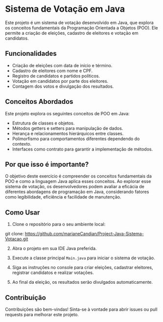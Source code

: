 # Sistema de Votação em Java

Este projeto é um sistema de votação desenvolvido em Java, que explora os conceitos fundamentais da Programação Orientada a Objetos (POO). Ele permite a criação de eleições, cadastro de eleitores e votação em candidatos.

## Funcionalidades

- Criação de eleições com data de início e término.
- Cadastro de eleitores com nome e CPF.
- Registro de candidatos e partidos políticos.
- Votação em candidatos por parte dos eleitores.
- Contagem dos votos e divulgação dos resultados.

## Conceitos Abordados

Este projeto explora os seguintes conceitos de POO em Java:

- Estrutura de classes e objetos.
- Métodos getters e setters para manipulação de dados.
- Herança e relacionamentos hierárquicos entre classes.
- Polimorfismo para comportamentos diferentes dependendo do contexto.
- Interfaces como contrato para garantir a implementação de métodos.

## Por que isso é importante?

O objetivo deste exercício é compreender os conceitos fundamentais da POO e como a linguagem Java aplica esses conceitos. Ao explorar esse sistema de votação, os desenvolvedores podem avaliar a eficácia de diferentes abordagens de programação em Java, considerando fatores como legibilidade, eficiência e facilidade de manutenção.

## Como Usar

1. Clone o repositório para o seu ambiente local:

  git clone: https://github.com/marianeCandian/Project-Java-Sistema-Votacao.git


2. Abra o projeto em sua IDE Java preferida.

3. Execute a classe principal `Main.java` para iniciar o sistema de votação.

4. Siga as instruções no console para criar eleições, cadastrar eleitores, registrar candidatos e realizar votações.

5. Ao final da eleição, os resultados serão divulgados automaticamente.

## Contribuição

Contribuições são bem-vindas! Sinta-se à vontade para abrir issues ou pull requests para melhorar este projeto.
